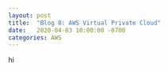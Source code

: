 ```yaml
---
layout: post
title:  "Blog 8: AWS Virtual Private Cloud"
date:   2020-04-03 10:00:00 -0700
categories: AWS
---
```

hi
